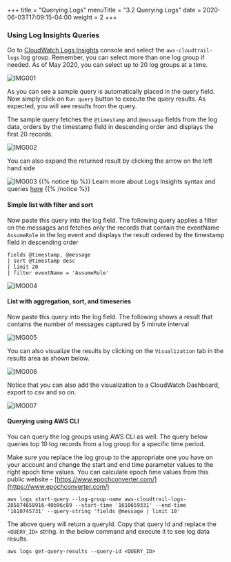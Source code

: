 +++
title = "Querying Logs"
menuTitle = "3.2 Querying Logs"
date = 2020-06-03T17:09:15-04:00
weight = 2
+++

### Using Log Insights Queries

Go to [CloudWatch Logs Insights](https://console.aws.amazon.com/cloudwatch/home?#logsV2:logs-insights) console and select the `aws-cloudtrail-logs` log group. Remember, you can select more than one log group if needed. As of May 2020, you can select up to 20 log groups at a time.

![IMG001](/images/logsinsights/Cloud-Watch-Insights-Query.PNG?classes=border)

As you can see a sample query is automatically placed in the query field. Now simply click on `Run query` button to execute the query results. As expected, you will see results from the query.

The sample query fetches the `@timestamp` and `@message` fields from the log data, orders by the timestamp field in descending order and displays the first 20 records.

![IMG002](/images/logsinsights/Cloud-Watch-Insights-Query-Results.PNG?classes=border)


You can also expand the returned result by clicking the arrow on the left hand side

![IMG003](/images/logsinsights/Cloud-Watch-Insights-Query-Results-Expanded.PNG?classes=border)
{{% notice tip %}}
Learn more about Logs Insights syntax and queries [here](https://docs.aws.amazon.com/AmazonCloudWatch/latest/logs/CWL_QuerySyntax.html)
{{% /notice %}}

#### Simple list with filter and sort

Now paste this query into the log field. The following query applies a filter on the messages and fetches only the records that contain the eventName `AssumeRole` in the log event and displays the result ordered by the timestamp field in descending order

```plaintext
fields @timestamp, @message
| sort @timestamp desc
| limit 20
| filter eventName = 'AssumeRole'
```
![IMG004](/images/logsinsights/Cloud-Watch-Insights-Assume-Role-Query.PNG?classes=border)

#### List with aggregation, sort, and timeseries

Now paste this query into the log field. The following shows a result that contains the number of messages captured by 5 minute interval

![IMG005](/images/logsinsights/Cloud-Watch-Insights-Assume-Role-Query-Stat.PNG?classes=border)

You can also visualize the results by clicking on the `Visualization` tab in the results area as shown below.

![IMG006](/images/logsinsights/Cloud-Watch-Insights-Assume-Role-Query-Visualize.PNG?classes=border)

Notice that you can also add the visualization to a CloudWatch Dashboard, export to csv and so on.

![IMG007](/images/logsinsights/Cloud-Watch-Insights-Assume-Role-Query-Visualize-Export.PNG?classes=border)

#### Querying using AWS CLI

You can query the log groups using AWS CLI as well. The query below queries top 10 log records from a log group for a specific time period.

Make sure you replace the log group to the appropriate one you have on your account and change the start and end time parameter values to the right epoch time values. You can calculate epoch time values from this public website - [https://www.epochconverter.com/](https://www.epochconverter.com/)

```plaintext
aws logs start-query --log-group-name aws-cloudtrail-logs-285874658916-40b96c89 --start-time '1610659331' --end-time '1610745731' --query-string 'fields @message | limit 10'
```

The above query will return a queryId. Copy that query Id and replace the `<QUERY_ID>` string. in the below command and execute it to see log data results.


```plaintext
aws logs get-query-results --query-id <QUERY_ID>
```